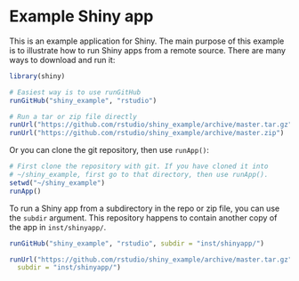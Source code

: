 # Example Shiny app

This is an example application for Shiny.
The main purpose of this example is to illustrate how to run Shiny apps from a remote source.
There are many ways to download and run it:

```R
library(shiny)

# Easiest way is to use runGitHub
runGitHub("shiny_example", "rstudio")

# Run a tar or zip file directly
runUrl("https://github.com/rstudio/shiny_example/archive/master.tar.gz")
runUrl("https://github.com/rstudio/shiny_example/archive/master.zip")
```

Or you can clone the git repository, then use `runApp()`:

```R
# First clone the repository with git. If you have cloned it into
# ~/shiny_example, first go to that directory, then use runApp().
setwd("~/shiny_example")
runApp()
```


To run a Shiny app from a subdirectory in the repo or zip file, you can use the `subdir` argument. This repository happens to contain another copy of the app in `inst/shinyapp/`.

```R
runGitHub("shiny_example", "rstudio", subdir = "inst/shinyapp/")

runUrl("https://github.com/rstudio/shiny_example/archive/master.tar.gz",
  subdir = "inst/shinyapp/")
```
